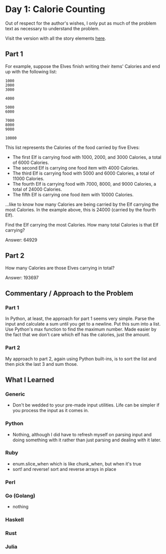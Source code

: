 # Day 1: Calorie Counting

Out of respect for the author's wishes, I only put as much of the problem text as necessary to understand the problem.

Visit the version with all the story elements [here](https://adventofcode.com/2022/day/1).

## Part 1
For example, suppose the Elves finish writing their items' Calories and end up with the following list:
```
1000
2000
3000

4000

5000
6000

7000
8000
9000

10000
```
This list represents the Calories of the food carried by five Elves:

- The first Elf is carrying food with 1000, 2000, and 3000 Calories, a total of 6000 Calories.
- The second Elf is carrying one food item with 4000 Calories.
- The third Elf is carrying food with 5000 and 6000 Calories, a total of 11000 Calories.
- The fourth Elf is carrying food with 7000, 8000, and 9000 Calories, a total of 24000 Calories.
- The fifth Elf is carrying one food item with 10000 Calories.

...like to know how many Calories are being carried by the Elf carrying the most Calories. In the example above, this is 24000 (carried by the fourth Elf).

Find the Elf carrying the most Calories. How many total Calories is that Elf carrying?

Answer: 64929
## Part 2
How many Calories are those Elves carrying in total?

Answer: 193697
## Commentary / Approach to the Problem
### Part 1
In Python, at least, the approach for part 1 seems very simple. Parse the input and calculate a sum until you get to a newline.
Put this sum into a list. Use Python's max function to find the maximum number. Made easier by the fact that we don't care 
which elf has the calories, just the amount.
### Part 2
My approach to part 2, again using Python built-ins, is to sort the list and then pick the last 3 and sum those.
## What I Learned

### Generic
- Don't be wedded to your pre-made input utilities. Life can be simpler if you process the input as it comes in.
### Python
- Nothing, although I did have to refresh myself on parsing input and doing something with it rather than just parsing and dealing with it later.
### Ruby
- enum.slice_when which is like chunk_when, but when it's true
- sort! and reverse! sort and reverse arrays in place
### Perl

### Go (Golang)
- nothing
### Haskell

### Rust

### Julia
    